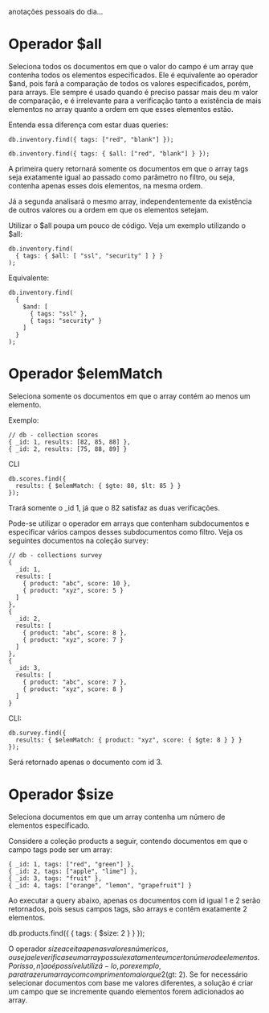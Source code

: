 anotações pessoais do dia...

# Operador $all

Seleciona todos os documentos em que o valor do campo é um array que contenha todos os elementos especificados. Ele é equivalente ao operador $and, pois fará a comparação de todos os valores especificados, porém, para arrays.
Ele sempre é usado quando é preciso passar mais deu m valor de comparação, e é irrelevante para a verificação tanto a existência de mais elementos no array quanto a ordem em que esses elementos estão.

Entenda essa diferença com estar duas queries:
```
db.inventory.find({ tags: ["red", "blank"] });

db.inventory.find({ tags: { $all: ["red", "blank"] } });
```

A primeira query retornará somente os documentos em que o array tags seja exatamente igual ao passado como parâmetro no filtro, ou seja, contenha apenas esses dois elementos, na mesma ordem.

Já a segunda analisará o mesmo array, independentemente da existência de outros valores ou a ordem em que os elementos setejam.

Utilizar o $all poupa um pouco de código. Veja um exemplo utilizando o $all:

```
db.inventory.find(
  { tags: { $all: [ "ssl", "security" ] } }
);
```

Equivalente:

```
db.inventory.find(
  {
    $and: [
      { tags: "ssl" },
      { tags: "security" }
    ]
  }
);
```

# Operador $elemMatch

Seleciona somente os documentos em que o array contém ao menos um elemento.

Exemplo:
```
// db - collection scores
{ _id: 1, results: [82, 85, 88] },
{ _id: 2, results: [75, 88, 89] }
```

CLI
```
db.scores.find({
  results: { $elemMatch: { $gte: 80, $lt: 85 } }
});
```

Trará somente o _id 1, já que o 82 satisfaz as duas verificações.

Pode-se utilizar o operador em arrays que contenham subdocumentos e especificar vários campos desses subdocumentos como filtro. Veja os seguintes documentos na coleção survey:

```
// db - collections survey
{
  _id: 1,
  results: [
    { product: "abc", score: 10 },
    { product: "xyz", score: 5 }
  ]
},
{
  _id: 2,
  results: [
    { product: "abc", score: 8 },
    { product: "xyz", score: 7 }
  ]
},
{
  _id: 3,
  results: [
    { product: "abc", score: 7 },
    { product: "xyz", score: 8 }
  ]
}
```

CLI:
```
db.survey.find({
  results: { $elemMatch: { product: "xyz", score: { $gte: 8 } } }
});
```

Será retornado apenas o documento com id 3.

# Operador $size

Seleciona documentos em que um array contenha um número de elementos especificado.

Considere a coleção products a seguir, contendo documentos em que o campo tags pode ser um array:
```
{ _id: 1, tags: ["red", "green"] },
{ _id: 2, tags: ["apple", "lime"] },
{ _id: 3, tags: "fruit" },
{ _id: 4, tags: ["orange", "lemon", "grapefruit"] }
```

Ao executar a query abaixo, apenas os documentos com id igual 1 e 2 serão retornados, pois sesus campos tags, são arrays e contêm exatamente 2 elementos.

db.products.find({
  { tags: { $size: 2 } }
});

O operador $size aceita apenas valores númericos, ou seja ele verifica se um array possui exatamente um certo número de elementos. Por isso, n]ao é possível utilizá-lo, por exemplo, para trazer um array com comprimento maior que 2 ($gt: 2). Se for necessário selecionar documentos com base me valores diferentes, a solução é criar um campo que se incremente quando elementos forem adicionados ao array.